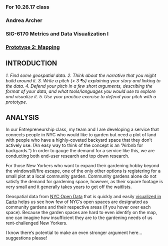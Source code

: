 ### For 10.26.17 class
### Andrea Archer
### SIG-6170 Metrics and Data Visualization I
### [Prototype 2: Mapping](https://github.com/sva-dsi/2017-fall-course/blob/master/syllabus.md#assignment-6)

## INTRODUCTION

_1. Find some geospatial data.
2. Think about the narrative that you might build around it.
3. Write a pitch (< 3 ¶s) explaining your story and linking to the data.
4. Defend your pitch in a few short arguments, describing the format of your data, and what tools/languages you would use to explore and visualize it.
5. Use your practice exercise to defend your pitch with a prototype._

## ANALYSIS

In our Entrepreneurship class, my team and I are developing a service that connects people in NYC who would like to garden but need a plot of land with people who have a highly-coveted backyard space that they don’t actively use. (An easy way to think of the concept is an “Airbnb for backyards.”) In order to gauge the demand for a service like this, we are conducting both end-user research and top down research.

For those New Yorkers who want to expand their gardening hobby beyond the windowsill/fire escape, one of the only other options is registering for a small plot at a local community garden. Community gardens alone do not satisfy the demand for gardening space, however, as their square footage is very small and it generally takes years to get off the waitlists.

Geospatial data from [NYC Open Data](https://data.cityofnewyork.us/Recreation/Open-Space-Parks-/g84h-jbjm) that is quickly and easily [visualized in Carto](https://aharcher.carto.com/builder/9abd5c05-69c1-4a89-afb3-f410b3766c3f/embed) helps us see how few of NYC’s open spaces are designated as community gardens and their respective areas (if you hover over each space). Because the garden spaces are hard to even identify on the map, one can imagine how insufficient they are to the gardening needs of us rent-challenged New Yorkers.

I know there’s potential to make an even stronger argument here... suggestions please!
